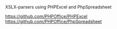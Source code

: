 XSLX-parsers using PHPExcel and PhpSpreadsheet

https://github.com/PHPOffice/PHPExcel
https://github.com/PHPOffice/PhpSpreadsheet